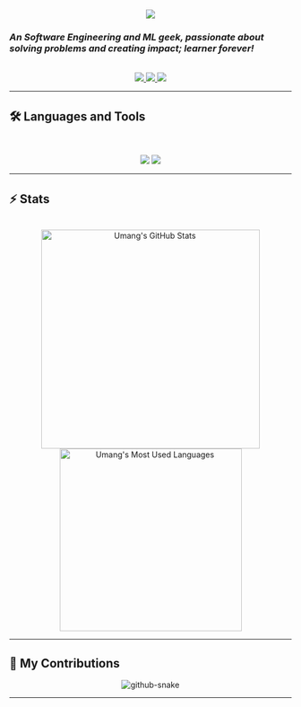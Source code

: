 <!--- 
<div align="center"> 
  <p>Visitor count</p>
  <img src="https://profile-counter.glitch.me/{YOUmangg}/count.svg" alt="Visitor's Count" />
</div> 
--->

<h1 align="center">
    <img src="https://readme-typing-svg.herokuapp.com/?font=Pacifico&size=48&center=true&vCenter=true&width=500&height=70&color=d10ffc&duration=3000&lines=Hi+There!+👋;+I'm+Umang+Lal!;" />
</h1>

### *An Software Engineering and ML geek, passionate about solving problems and creating impact; learner forever!*

<br>

<div align="center">
  <a href="lalumang03@gmail.com">
    <img src="https://img.shields.io/badge/Gmail-333333?style=for-the-badge&logo=gmail&logoColor=red" />
  </a>
  <a href="https://linkedin.com/in/umanglal" target="_blank">
    <img src="https://img.shields.io/badge/LinkedIn-0077B5?style=for-the-badge&logo=linkedin&logoColor=white" target="_blank" />
  </a>
  <a href="https://x.com/Umang_lal" target="_blank">
    <img src="https://img.shields.io/badge/-000000?style=for-the-badge&logo=X&logoColor=white" target="_blank" />
  </a>
</div>

<hr>

## 🛠️ Languages and Tools

<br>

<p align="center">
  <img src="https://skillicons.dev/icons?i=python,cpp,c,pytorch,tensorflow,java,spring,ts,nextjs,postgres"/>
  <img src="https://skillicons.dev/icons?i=nodejs,react,mongodb,html,css,tailwind,js,git,postman,figma"/>
</p>

<hr>

## ⚡️ Stats

<br>

<div align="center">
  <img width="390" src="https://github-readme-stats.vercel.app/api?username=YOUmangg&theme=radical&count_private=true&show_icons=true&rank_icon=github&locale=en&border_radius=20&border_color=58a6ff" alt="Umang's GitHub Stats" />
  <img width="325" src="https://github-readme-stats.vercel.app/api/top-langs?username=YOUmangg&theme=radical&layout=donut&hide=css&langs_count=8&border_radius=20&border_color=58a6ff&show_icons=true&locale=en" alt="Umang's Most Used Languages" />
</div>
<hr>

## 🐍 My Contributions

<div align="center">
  <picture>
    <source media="(prefers-color-scheme: dark)" srcset="https://raw.githubusercontent.com/{YOUmangg}/{YOUmangg}/output/github-contribution-grid-snake-dark.svg" />
    <source media="(prefers-color-scheme: light)" srcset="https://raw.githubusercontent.com/{YOUmangg}/{YOUmangg}/output/github-contribution-grid-snake.svg" />
    <img alt="github-snake" src="https://raw.githubusercontent.com/{YOUmangg}/{YOUmangg}/output/github-contribution-grid-snake.svg" />
  </picture>
</div>

<hr>

<!---
YOUmangg/YOUmangg is a ✨ special ✨ repository because its `README.md` (this file) appears on your GitHub profile.
You can click the Preview link to take a look at your changes.
--->
